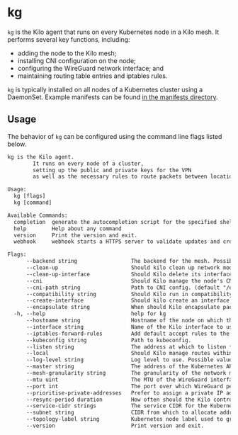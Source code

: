 # kg

`kg` is the Kilo agent that runs on every Kubernetes node in a Kilo mesh.
It performs several key functions, including:
* adding the node to the Kilo mesh;
* installing CNI configuration on the node;
* configuring the WireGuard network interface; and
* maintaining routing table entries and iptables rules.

`kg` is typically installed on all nodes of a Kubernetes cluster using a DaemonSet.
Example manifests can be found [in the manifests directory](https://github.com/squat/kilo/tree/main/manifests).

## Usage

The behavior of `kg` can be configured using the command line flags listed below.

[embedmd]:# (../tmp/help.txt)
```txt
kg is the Kilo agent.
		It runs on every node of a cluster,
		setting up the public and private keys for the VPN
		as well as the necessary rules to route packets between locations.

Usage:
  kg [flags]
  kg [command]

Available Commands:
  completion  generate the autocompletion script for the specified shell
  help        Help about any command
  version     Print the version and exit.
  webhook     webhook starts a HTTPS server to validate updates and creations of Kilo peers.

Flags:
      --backend string                 The backend for the mesh. Possible values: kubernetes (default "kubernetes")
      --clean-up                       Should kilo clean up network modifications on shutdown? (default true)
      --clean-up-interface             Should Kilo delete its interface when it shuts down?
      --cni                            Should Kilo manage the node's CNI configuration? (default true)
      --cni-path string                Path to CNI config. (default "/etc/cni/net.d/10-kilo.conflist")
      --compatibility string           Should Kilo run in compatibility mode? Possible values: flannel, cilium
      --create-interface               Should kilo create an interface on startup? (default true)
      --encapsulate string             When should Kilo encapsulate packets within a location? Possible values: never, crosssubnet, always (default "always")
  -h, --help                           help for kg
      --hostname string                Hostname of the node on which this process is running.
      --interface string               Name of the Kilo interface to use; if it does not exist, it will be created. (default "kilo0")
      --iptables-forward-rules         Add default accept rules to the FORWARD chain in iptables. Warning: this may break firewalls with a deny all policy and is potentially insecure!
      --kubeconfig string              Path to kubeconfig.
      --listen string                  The address at which to listen for health and metrics. (default ":1107")
      --local                          Should Kilo manage routes within a location? (default true)
      --log-level string               Log level to use. Possible values: all, debug, info, warn, error, none (default "info")
      --master string                  The address of the Kubernetes API server (overrides any value in kubeconfig).
      --mesh-granularity string        The granularity of the network mesh to create. Possible values: location, full (default "location")
      --mtu uint                       The MTU of the WireGuard interface created by Kilo. (default 1420)
      --port int                       The port over which WireGuard peers should communicate. (default 51820)
      --prioritise-private-addresses   Prefer to assign a private IP address to the node's endpoint.
      --resync-period duration         How often should the Kilo controllers reconcile? (default 30s)
      --service-cidr strings           The service CIDR for the Kubernetes cluster. Can be provided optionally to avoid masquerading packets sent to service IPs. Can be specified multiple times.
      --subnet string                  CIDR from which to allocate addresses for WireGuard interfaces. (default "10.4.0.0/16")
      --topology-label string          Kubernetes node label used to group nodes into logical locations. (default "topology.kubernetes.io/region")
      --version                        Print version and exit.

```
